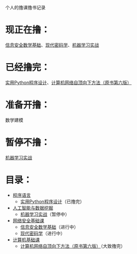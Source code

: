 个人的撸课撸书记录
# 现正在撸：
[信息安全数学基础](/网络安全基础课/信息安全数学基础)、[现代密码学](/网络安全基础课/现代密码学)、[机器学习实战](/人工智能与数据挖掘/机器学习实战)
# 已经撸完：
[实用Python程序设计](/程序语言/实用Python程序设计)、[计算机网络自顶向下方法（原书第六版）](/计算机基础课/计算机网络自顶向下方法（原书第六版）)
# 准备开撸：
数学建模
# 暂停不撸：
[机器学习实战](/人工智能与数据挖掘/机器学习实战)
# 目录：
* [程序语言](/程序语言)
  * [实用Python程序设计](/程序语言/实用Python程序设计)（已撸完）
* [人工智能与数据挖掘](/人工智能与数据挖掘)
  * [机器学习实战](/人工智能与数据挖掘/机器学习实战)（暂停中）  
* [网络安全基础课](/网络安全基础课)
  * [信息安全数学基础](/网络安全基础课/信息安全数学基础)（进行中）
  * [现代密码学](/网络安全基础课/现代密码学)（进行中）
* [计算机基础课](/计算机基础课)
  * [计算机网络自顶向下方法（原书第六版）](/计算机基础课/计算机网络自顶向下方法（原书第六版）)（大致撸完）
